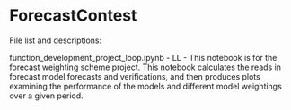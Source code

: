 # ForecastContest

File list and descriptions:

function_development_project_loop.ipynb - LL - This notebook is for the forecast weighting scheme project. This notebook calculates the reads in forecast model forecasts and verifications, and then produces plots examining the performance of the models and different model weightings over a given period. 
